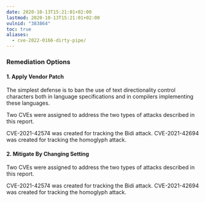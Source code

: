 ```yaml
---
date: 2020-10-13T15:21:01+02:00
lastmod: 2020-10-13T15:21:01+02:00
vulnid: "383864"
toc: true
aliases:
  - cve-2022-0166-dirty-pipe/
---
```


### Remediation Options

#### 1. Apply Vendor Patch

The simplest defense is to ban the use of text directionality control characters both in language specifications and in compilers implementing these languages.

Two CVEs were assigned to address the two types of attacks described in this report.

CVE-2021-42574 was created for tracking the Bidi attack.
CVE-2021-42694 was created for tracking the homoglyph attack.

#### 2. Mitigate By Changing Setting

Two CVEs were assigned to address the two types of attacks described in this report.

CVE-2021-42574 was created for tracking the Bidi attack.
CVE-2021-42694 was created for tracking the homoglyph attack.
